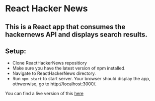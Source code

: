 # React Hacker News

## This is a React app that consumes the hackernews API and displays search results.

## Setup:

- Clone ReactHackerNews repositiory
- Make sure you have the latest version of npm installed.
- Navigate to ReactHackerNews directory.
- Run ```npm start``` to start server. Your browser should display the app, othwerwise, go to http://localhost:3000/.

You can find a live version of this [here](https://reacthackernews-abl.herokuapp.com/)
